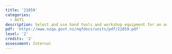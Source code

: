 ```yaml
---
title: '21859'
categories:
  - AUT1
description: Select and use hand tools and workshop equipment for an automotive application
pdf: 'https://www.nzqa.govt.nz/nqfdocs/units/pdf/21859.pdf'
level: '2'
credits: '2'
assessment: Internal
---
```


